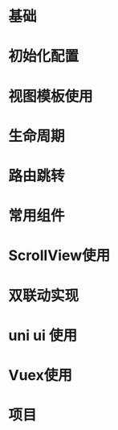 # 基础

# 初始化配置

# 视图模板使用

# 生命周期

# 路由跳转

# 常用组件

# ScrollView使用

# 双联动实现

# uni ui 使用

# Vuex使用

# 项目